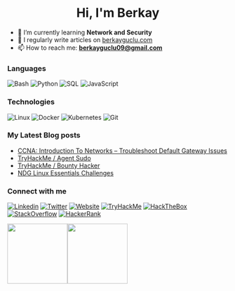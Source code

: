<h1 align="center">Hi, I'm Berkay</h1>

- 🌱 I’m currently learning **Network and Security**
- 📝 I regularly write articles on [berkayguclu.com](berkayguclu.com)
- 📫 How to reach me: **berkayguclu09@gmail.com**

### Languages
![Bash](https://img.shields.io/badge/-Bash-000?logo=GNU-Bash)
![Python](https://img.shields.io/badge/-Python-000?logo=Python)
![SQL](https://img.shields.io/badge/-SQL-000?logo=MySQL)
![JavaScript](https://img.shields.io/badge/-JavaScript-000?logo=JavaScript)

### Technologies
![Linux](https://img.shields.io/badge/-Linux-000?logo=Linux)
![Docker](https://img.shields.io/badge/-Docker-000?logo=Docker)
![Kubernetes](https://img.shields.io/badge/-Kubernetes-000?logo=Kubernetes)
![Git](https://img.shields.io/badge/Git-000?logo=Git)

### My Latest Blog posts
<!-- BLOG-POST-LIST:START -->
- [CCNA: Introduction To Networks – Troubleshoot Default Gateway Issues](https://berkayguclu.com/tech/troubleshoot-default-gateway-issues/?utm_source=rss&utm_medium=rss&utm_campaign=troubleshoot-default-gateway-issues)
- [TryHackMe / Agent Sudo](https://berkayguclu.com/ctf/agent-sudo/?utm_source=rss&utm_medium=rss&utm_campaign=agent-sudo)
- [TryHackMe / Bounty Hacker](https://berkayguclu.com/ctf/bounty-hacker/?utm_source=rss&utm_medium=rss&utm_campaign=bounty-hacker)
- [NDG Linux Essentials Challenges](https://berkayguclu.com/tech/ndg-linux-essentials-challenges/?utm_source=rss&utm_medium=rss&utm_campaign=ndg-linux-essentials-challenges)
<!-- BLOG-POST-LIST:END -->

### Connect with me
<a href="https://linkedin.com/in/berkay-guclu" target="blank">![Linkedin](https://img.shields.io/badge/LinkedIn-000?logo=Linkedin)</a>
<a href="https://twitter.com/brkyguclu" target="blank">![Twitter](https://img.shields.io/badge/Twitter-000?logo=Twitter)</a>
<a href="https://berkayguclu.com" target="blank">![Website](https://img.shields.io/badge/My%20Website-000?logo=Google-Chrome)</a>
<a href="https://tryhackme.com/p/Gev" target="blank">![TryHackMe](https://img.shields.io/badge/TryHackMe-000?logo=TryHackMe)</a>
<a href="https://app.hackthebox.com/profile/316460" target="blank">![HackTheBox](https://img.shields.io/badge/HackTheBox-000?logo=HackTheBox)</a>
<a href="https://stackoverflow.com/users/16104629" target="blank">![StackOverflow](https://img.shields.io/badge/Stack%20Overflow-000?logo=Stack-Overflow)</a>
<a href="https://www.hackerrank.com/gevik" target="blank">![HackerRank](https://img.shields.io/badge/HackerRank-000?logo=HackerRank)</a>


<a href="https://berkayguclu.com/"><img height="137px" src="https://github-readme-stats.vercel.app/api?username=berkayguclu&hide_title=true&hide_border=true&show_icons=true&include_all_commits=true&count_private=true&line_height=21&icon_color=2234AE&text_color=D3D3D3&bg_color=0,000000,130F40" /><img height="137px" src="https://github-readme-stats.vercel.app/api/top-langs/?username=berkayguclu&hide=html,css,scss&hide_title=true&hide_border=true&layout=compact&langs_count=6&icon_color=2234AE&text_color=D3D3D3&bg_color=0,000000,130F40" /></a>
